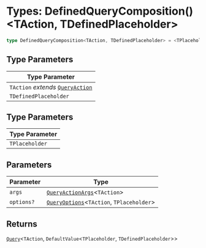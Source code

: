 # Types: DefinedQueryComposition()\<TAction, TDefinedPlaceholder\>

```ts
type DefinedQueryComposition<TAction, TDefinedPlaceholder> = <TPlaceholder>(args, options?) => Query<TAction, DefaultValue<TPlaceholder, TDefinedPlaceholder>>;
```

## Type Parameters

| Type Parameter |
| ------ |
| `TAction` *extends* [`QueryAction`](QueryAction.md) |
| `TDefinedPlaceholder` |

## Type Parameters

| Type Parameter |
| ------ |
| `TPlaceholder` |

## Parameters

| Parameter | Type |
| ------ | ------ |
| `args` | [`QueryActionArgs`](QueryActionArgs.md)\<`TAction`\> |
| `options?` | [`QueryOptions`](QueryOptions.md)\<`TAction`, `TPlaceholder`\> |

## Returns

[`Query`](Query.md)\<`TAction`, `DefaultValue`\<`TPlaceholder`, `TDefinedPlaceholder`\>\>
